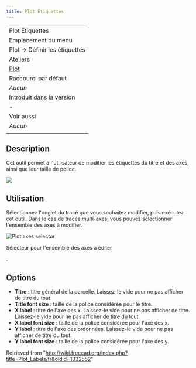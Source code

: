 ```yaml
---
title: Plot Étiquettes
---
```

|  |
| --- |
| Plot Étiquettes |
| Emplacement du menu |
| Plot → Définir les étiquettes |
| Ateliers |
| [Plot](/Plot_Workbench/fr "Plot Workbench/fr") |
| Raccourci par défaut |
| *Aucun* |
| Introduit dans la version |
| - |
| Voir aussi |
| *Aucun* |
|  |

## Description

Cet outil permet à l'utilisateur de modifier les étiquettes du titre et des axes, ainsi que leur taille de police.

![](/images/Plot_MultiAxes_Example.png)

## Utilisation

Sélectionnez l'onglet du tracé que vous souhaitez modifier, puis exécutez cet outil. Dans le cas de tracés multi-axes, vous pouvez sélectionner l'ensemble des axes à modifier.

![Plot axes selector](/images/Plot_Axes_Active.png)

Sélecteur pour l'ensemble des axes à éditer

.

## Options

* **Titre** : titre général de la parcelle. Laissez-le vide pour ne pas afficher de titre du tout.
* **Title font size** : taille de la police considérée pour le titre.
* **X label** : titre de l'axe des x. Laissez-le vide pour ne pas afficher de titre. Laissez-le vide pour ne pas afficher de titre du tout.
* **X label font size** : taille de la police considérée pour l'axe des x.
* **Y label** : titre de l'axe des ordonnées. Laissez-le vide pour ne pas afficher de titre du tout.
* **Y label font size** : taille de la police considérée pour l'axe des y.

Retrieved from "<http://wiki.freecad.org/index.php?title=Plot_Labels/fr&oldid=1332552>"